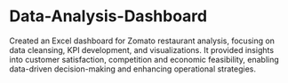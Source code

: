 # Data-Analysis-Dashboard
Created an Excel dashboard for Zomato restaurant analysis, focusing on data cleansing, KPI development, and visualizations. It provided insights into customer satisfaction, competition and economic feasibility, enabling data-driven decision-making and enhancing operational strategies.
